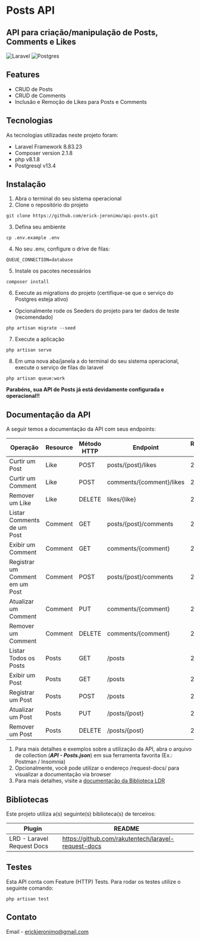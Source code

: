 # Posts API

## API para criação/manipulação de Posts, Comments e Likes

![Laravel](https://img.shields.io/badge/laravel-%23FF2D20.svg?style=for-the-badge&logo=laravel&logoColor=white) ![Postgres](https://img.shields.io/badge/postgres-%23316192.svg?style=for-the-badge&logo=postgresql&logoColor=white)

## Features

- CRUD de Posts
- CRUD de Comments
- Inclusão e Remoção de Likes para Posts e Comments

## Tecnologias

As tecnologias utilizadas neste projeto foram:

- Laravel Framework 8.83.23
- Composer version 2.1.8
- php v8.1.8
- Postgresql v13.4

## Instalação

1. Abra o terminal do seu sistema operacional
2. Clone o repositório do projeto

```
git clone https://github.com/erick-jeronimo/api-posts.git
```

3. Defina seu ambiente

```
cp .env.example .env
```

4. No seu .env, configure o drive de filas:

```
QUEUE_CONNECTION=database
```

5. Instale os pacotes necessários

```
composer install
```

6. Execute as migrations do projeto (certifique-se que o serviço do Postgres esteja ativo)

- Opcionalmente rode os Seeders do projeto para ter dados de teste (recomendado)

```
php artisan migrate --seed
```

7. Execute a aplicação

```
php artisan serve
```

8. Em uma nova aba/janela a do terminal do seu sistema operacional, execute o serviço de filas do laravel

```
php artisan queue:work
```

**Parabéns, sua API de Posts já está devidamente configurada e operacional!!**

## Documentação da API

A seguir temos a documentação da API com seus endpoints:

| Operação                        | Resource | Método HTTP | Endpoint                 | Respostas HTTP |
| ------------------------------- | -------- | ----------- | ------------------------ | -------------- |
| Curtir um Post                  | Like     | POST        | posts/{post}/likes       | 201, 404       |
| Curtir um Comment               | Like     | POST        | comments/{comment}/likes | 201, 404       |
| Remover um Like                 | Like     | DELETE      | likes/{like}             | 204, 404       |
| Listar Comments de um Post      | Comment  | GET         | posts/{post}/comments    | 200, 404       |
| Exibir um Comment               | Comment  | GET         | comments/{comment}       | 200, 404       |
| Registrar um Comment em um Post | Comment  | POST        | posts/{post}/comments    | 201, 404       |
| Atualizar um Comment            | Comment  | PUT         | comments/{comment}       | 200, 404       |
| Remover um Comment              | Comment  | DELETE      | comments/{comment}       | 204, 404       |
| Listar Todos os Posts           | Posts    | GET         | /posts                   | 200,           |
| Exibir um Post                  | Posts    | GET         | /posts                   | 200, 404       |
| Registrar um Post               | Posts    | POST        | /posts                   | 201            |
| Atualizar um Post               | Posts    | PUT         | /posts/{post}            | 200, 404       |
| Remover um Post                 | Posts    | DELETE      | /posts/{post}            | 204, 404       |

1. Para mais detalhes e exemplos sobre a utilização da API, abra o arquivo de collection (***API - Posts.json***) em sua ferramenta favorita (Ex.: Postman / Insomnia)
2. Opcionalmente, você pode utilizar o endereço /request-docs/ para visualizar a documentação via browser
3. Para mais detalhes, visite a [documentação da Biblioteca LDR](https://github.com/rakutentech/laravel-request-docs)

## Bibliotecas

Este projeto utiliza a(s) seguinte(s) biblioteca(s) de terceiros:

| Plugin | README |
| ------ | ------ |
| LRD - Laravel Request Docs | <https://github.com/rakutentech/laravel-request-docs> |

## Testes

Esta API conta com Feature (HTTP) Tests. Para rodar os testes utilize o seguinte comando:

```
php artisan test
```

## Contato

Email - erickjeronimo@gmail.com
